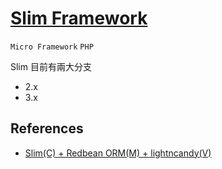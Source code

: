# [Slim Framework](http://www.slimframework.com/)

`Micro Framework` `PHP`

Slim 目前有兩大分支

* 2.x
* 3.x

## References

* [Slim(C) + Redbean ORM(M) + lightncandy(V)](http://asika.windspeaker.co/post/3495-php-slim-framework-twig)
